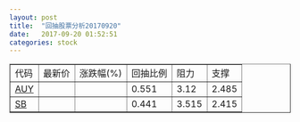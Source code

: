 ```yaml
---
layout: post
title:  "回抽股票分析20170920"
date:   2017-09-20 01:52:51
categories: stock
---
```

<script type="text/javascript">
var stockList = []
stockList.push('gb_auy');
stockList.push('gb_sb');
</script>
<table border="1">
 <tr>
 <td>代码</td>
 <td>最新价</td>
 <td>涨跌幅(%)</td>
 <td>回抽比例</td>
 <td>阻力</td>
 <td>支撑</td>
</tr>
  <tr id="auy">
  <td><a href="http://stock.finance.sina.com.cn/usstock/quotes/AUY.html" target="_blank">AUY</a></td><td></td><td></td><td>0.551</td><td>3.12</td><td>2.485</td></tr>
  <tr id="sb">
  <td><a href="http://stock.finance.sina.com.cn/usstock/quotes/SB.html" target="_blank">SB</a></td><td></td><td></td><td>0.441</td><td>3.515</td><td>2.415</td></tr>
</table>
